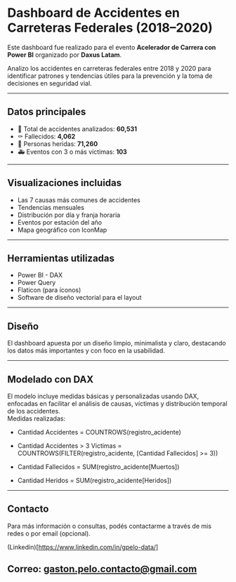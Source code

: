 # Dashboard de Accidentes en Carreteras Federales (2018–2020)

Este dashboard fue realizado para el evento **Acelerador de Carrera con Power BI** organizado por **Daxus Latam**.

Analizo los accidentes en carreteras federales entre 2018 y 2020 para identificar patrones y tendencias útiles para la prevención y la toma de decisiones en seguridad vial.

---

## Datos principales

- 🚧 Total de accidentes analizados: **60,531**  
- ⚰️ Fallecidos: **4,062**  
- 🤕 Personas heridas: **71,260**  
- 🚑 Eventos con 3 o más víctimas: **103**

---

## Visualizaciones incluidas

- Las 7 causas más comunes de accidentes  
- Tendencias mensuales  
- Distribución por día y franja horaria  
- Eventos por estación del año  
- Mapa geográfico con IconMap  

---

## Herramientas utilizadas

- Power BI - DAX
- Power Query  
- Flaticon (para íconos)  
- Software de diseño vectorial para el layout  

---

## Diseño

El dashboard apuesta por un diseño limpio, minimalista y claro, destacando los datos más importantes y con foco en la usabilidad.

---

##  Modelado con DAX

El modelo incluye medidas básicas y personalizadas usando DAX, enfocadas en facilitar el análisis de causas, víctimas y distribución temporal de los accidentes.  
Medidas realizadas:

* Cantidad Accidentes = COUNTROWS(registro_acidente)

* Cantidad Accidentes > 3 Victimas = COUNTROWS(FILTER(registro_acidente, [Cantidad Fallecidos] >= 3))

* Cantidad Fallecidos = SUM(registro_acidente[Muertos])
 
* Cantidad Heridos = SUM(registro_acidente[Heridos])

---

## Contacto

Para más información o consultas, podés contactarme a través de mis redes o por email (opcional).

(Linkedin)[https://www.linkedin.com/in/gpelo-data/]

Correo: gaston.pelo.contacto@gmail.com
---
